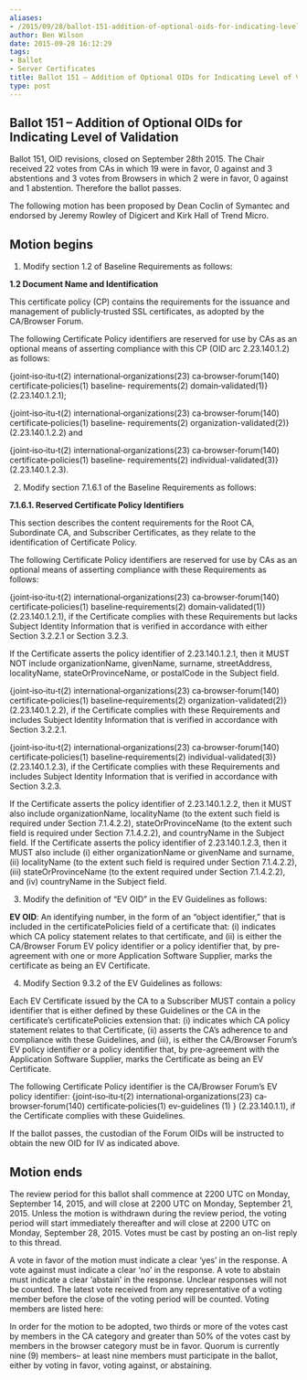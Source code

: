 ```yaml
---
aliases:
- /2015/09/28/ballot-151-addition-of-optional-oids-for-indicating-level-of-validation/
author: Ben Wilson
date: 2015-09-28 16:12:29
tags:
- Ballot
- Server Certificates
title: Ballot 151 – Addition of Optional OIDs for Indicating Level of Validation
type: post
---
```


## Ballot 151 – Addition of Optional OIDs for Indicating Level of Validation

Ballot 151, OID revisions, closed on September 28th 2015. The Chair received 22 votes from CAs in which 19 were in favor, 0 against and 3 abstentions and 3 votes from Browsers in which 2 were in favor, 0 against and 1 abstention. Therefore the ballot passes.

The following motion has been proposed by Dean Coclin of Symantec and endorsed by Jeremy Rowley of Digicert and Kirk Hall of Trend Micro.

## Motion begins

1. Modify section 1.2 of Baseline Requirements as follows:

**1.2 Document Name and Identification**

This certificate policy (CP) contains the requirements for the issuance and management of publicly‐trusted SSL certificates, as adopted by the CA/Browser Forum.

The following Certificate Policy identifiers are reserved for use by CAs as an optional means of asserting compliance with this CP (OID arc 2.23.140.1.2) as follows:

{joint‐iso‐itu‐t(2) international‐organizations(23) ca‐browser‐forum(140) certificate‐policies(1) baseline‐ requirements(2) domain‐validated(1)} (2.23.140.1.2.1);

{joint‐iso‐itu‐t(2) international‐organizations(23) ca‐browser‐forum(140) certificate‐policies(1) baseline‐ requirements(2) organization-validated(2)} (2.23.140.1.2.2) and

{joint‐iso‐itu‐t(2) international‐organizations(23) ca‐browser‐forum(140) certificate‐policies(1) baseline‐ requirements(2) individual-validated(3)} (2.23.140.1.2.3).

2. Modify section 7.1.6.1 of the Baseline Requirements as follows:

**7.1.6.1. Reserved Certificate Policy Identifiers**

This section describes the content requirements for the Root CA, Subordinate CA, and Subscriber Certificates, as they relate to the identification of Certificate Policy.

The following Certificate Policy identifiers are reserved for use by CAs as an optional means of asserting compliance with these Requirements as follows:

{joint‐iso‐itu‐t(2) international‐organizations(23) ca‐browser‐forum(140) certificate‐policies(1) baseline‐requirements(2) domain‐validated(1)} (2.23.140.1.2.1), if the Certificate complies with these Requirements but lacks Subject Identity Information that is verified in accordance with either Section 3.2.2.1 or Section 3.2.3.

If the Certificate asserts the policy identifier of 2.23.140.1.2.1, then it MUST NOT include organizationName, givenName, surname, streetAddress, localityName, stateOrProvinceName, or postalCode in the Subject field.

{joint‐iso‐itu‐t(2) international‐organizations(23) ca‐browser‐forum(140) certificate‐policies(1) baseline‐requirements(2) organization-validated(2)} (2.23.140.1.2.2), if the Certificate complies with these Requirements and includes Subject Identity Information that is verified in accordance with Section 3.2.2.1.

{joint‐iso‐itu‐t(2) international‐organizations(23) ca‐browser‐forum(140) certificate‐policies(1) baseline‐requirements(2) individual-validated(3)} (2.23.140.1.2.3), if the Certificate complies with these Requirements and includes Subject Identity Information that is verified in accordance with Section 3.2.3.

If the Certificate asserts the policy identifier of 2.23.140.1.2.2, then it MUST also include organizationName, localityName (to the extent such field is required under Section 7.1.4.2.2), stateOrProvinceName (to the extent such field is required under Section 7.1.4.2.2), and countryName in the Subject field. If the Certificate asserts the policy identifier of 2.23.140.1.2.3, then it MUST also include (i) either organizationName or givenName and surname, (ii) localityName (to the extent such field is required under Section 7.1.4.2.2), (iii) stateOrProvinceName (to the extent required under Section 7.1.4.2.2), and (iv) countryName in the Subject field.

3. Modify the definition of “EV OID” in the EV Guidelines as follows:

**EV OID**: An identifying number, in the form of an “object identifier,” that is included in the certificatePolicies field of a certificate that: (i) indicates which CA policy statement relates to that certificate, and (ii) is either the CA/Browser Forum EV policy identifier or a policy identifier that, by pre-agreement with one or more Application Software Supplier, marks the certificate as being an EV Certificate.

4. Modify Section 9.3.2 of the EV Guidelines as follows:

Each EV Certificate issued by the CA to a Subscriber MUST contain a policy identifier that is either defined by these Guidelines or the CA in the certificate’s certificatePolicies extension that: (i) indicates which CA policy statement relates to that Certificate, (ii) asserts the CA’s adherence to and compliance with these Guidelines, and (iii), is either the CA/Browser Forum’s EV policy identifier or a policy identifier that, by pre-agreement with the Application Software Supplier, marks the Certificate as being an EV Certificate.

The following Certificate Policy identifier is the CA/Browser Forum’s EV policy identifier:
{joint‐iso‐itu‐t(2) international‐organizations(23) ca‐browser‐forum(140) certificate‐policies(1) ev-guidelines (1) } (2.23.140.1.1), if the Certificate complies with these Guidelines.

If the ballot passes, the custodian of the Forum OIDs will be instructed to obtain the new OID for IV as indicated above.

## Motion ends

The review period for this ballot shall commence at 2200 UTC on Monday, September 14, 2015, and will close at 2200 UTC on Monday, September 21, 2015. Unless the motion is withdrawn during the review period, the voting period will start immediately thereafter and will close at 2200 UTC on Monday, September 28, 2015. Votes must be cast by posting an on-list reply to this thread.

A vote in favor of the motion must indicate a clear ‘yes’ in the response. A vote against must indicate a clear ‘no’ in the response. A vote to abstain must indicate a clear ‘abstain’ in the response. Unclear responses will not be counted. The latest vote received from any representative of a voting member before the close of the voting period will be counted. Voting members are listed here:

In order for the motion to be adopted, two thirds or more of the votes cast by members in the CA category and greater than 50% of the votes cast by members in the browser category must be in favor. Quorum is currently nine (9) members– at least nine members must participate in the ballot, either by voting in favor, voting against, or abstaining.